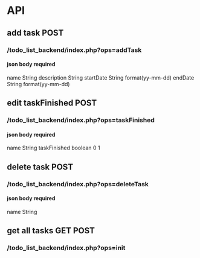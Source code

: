 # API

## add task POST
### /todo_list_backend/index.php?ops=addTask
#### json body required
 name String
 description String
 startDate String format(yy-mm-dd)
 endDate String format(yy-mm-dd)

 ## edit taskFinished POST
 ### /todo_list_backend/index.php?ops=taskFinished
 #### json body required
 name String
 taskFinished boolean 0 1

 ## delete task POST
 ### /todo_list_backend/index.php?ops=deleteTask
 #### json body required
 name String

 ## get all tasks GET POST
 ### /todo_list_backend/index.php?ops=init
